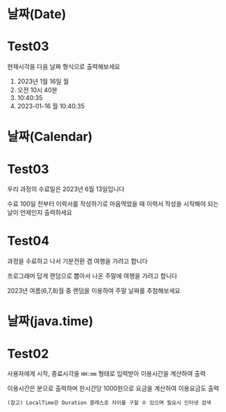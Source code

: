 # 날짜(Date)

# Test03

현재시각을 다음 날짜 형식으로 출력해보세요

1. 2023년 1월 16일 월
2. 오전 10시 40분
3. 10:40:35
4. 2023-01-16 월 10:40:35

# 날짜(Calendar)

# Test03

우리 과정의 수료일은 2023년 6월 13일입니다

수료 100일 전부터 이력서를 작성하기로 마음먹었을 때 
이력서 작성을 시작해야 되는 날이 언제인지 출력하세요

# Test04

과정을 수료하고 나서 기분전환 겸 여행을 가려고 합니다

프로그래머 답게 랜덤으로 뽑아서 나온 주말에 여행을 가려고 합니다

2023년 여름(6,7,8)월 중 랜덤을 이용하여 주말 날짜를 추첨해보세요

# 날짜(java.time)

# Test02

사용자에게 시작, 종료시각을 `HH:mm` 형태로 입력받아 이용시간을 계산하여 출력

이용시간은 분으로 출력하며 한시간당 1000원으로 요금을 계산하여 이용요금도 출력

```
(참고) LocalTime은 Duration 클래스로 차이를 구할 수 있으며 필요시 인터넷 검색
```



















